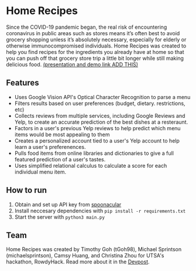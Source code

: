 # Home Recipes

Since the COVID-19 pandemic began, the real risk of encountering coronavirus in public areas such as stores means it’s often best to avoid grocery shopping unless it’s absolutely necessary, especially for elderly or otherwise immunocompromised individuals. Home Recipes was created to help you find recipes for the ingredients you already have at home so that you can push off that grocery store trip a little bit longer while still making delicious food.
[(presentation and demo link ADD THIS)](https://www.youtube.com)
 
## Features
* Uses Google Vision API's Optical Character Recognition to parse a menu
* Filters results based on user preferences (budget, dietary. restrictions, etc)
* Collects reviews from multiple services, including Google Reviews and Yelp, to create an accurate prediction of the best dishes at a resteraunt.
* Factors in a user's previous Yelp reviews to help predict which menu items would be most appealing to them
* Creates a personalized account tied to a user's Yelp account to help learn a user's preferenences.
* Pulls food items from online libraries and dictionaries to give a full featured prediction of a user's tastes.
* Uses simplified relational calculus to calculate a score for each individual menu item.

## How to run
1. Obtain and set up API key from [spoonacular](https://spoonacular.com/food-api)
2. Install neccesary dependencies with ```pip install -r requirements.txt```
3. Start the server with ```python3 main.py```

## Team
Home Recipes was created by Timothy Goh (tGoh98), Michael Sprintson (michaelsprintson), Camsy Huang, and Christina Zhou for UTSA's hackathon, RowdyHack. Read more about it in the [Devpost](https://devpost.com/software/me-nu).
